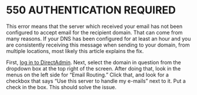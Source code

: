 ﻿# 550 AUTHENTICATION REQUIRED

This error means that the server which received your email has not been configured to accept email for the recipient domain. That can come from many reasons. If your DNS has been configured for at least an hour and you are consistently receiving this message when sending to your domain, from multiple locations, most likely this article explains the fix.

First, [log in to DirectAdmin](https://mxroute.com/docs/login-to-directadmin/). Next, select the domain in question from the dropdown box at the top right of the screen. After doing that, look in the menus on the left side for “Email Routing.” Click that, and look for a checkbox that says “Use this server to handle my e-mails” next to it. Put a check in the box. This should solve the issue.

